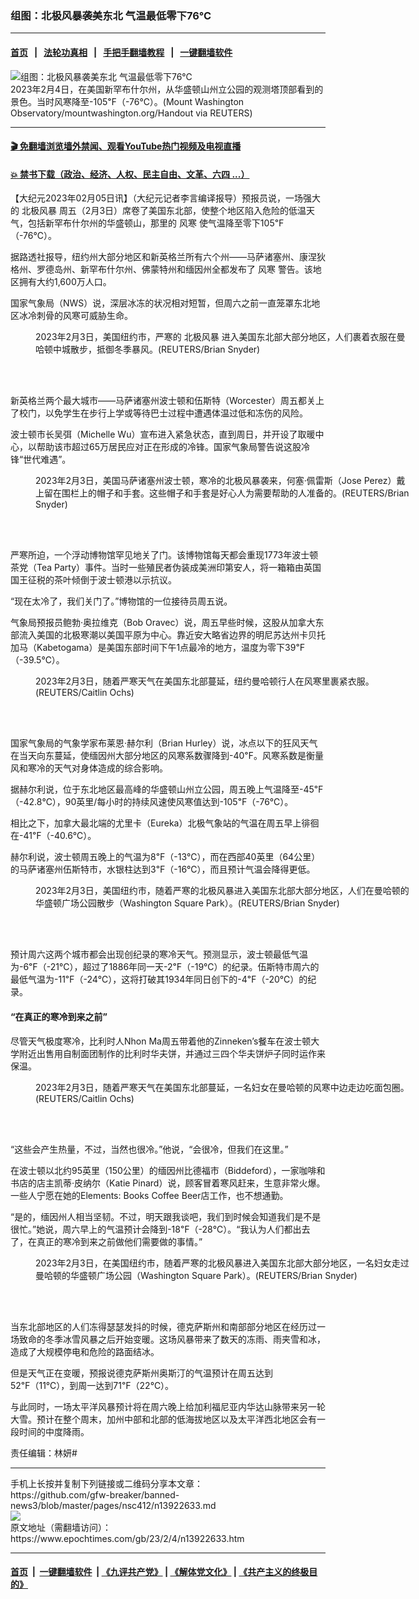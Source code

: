 ### 组图：北极风暴袭美东北 气温最低零下76℃
------------------------

#### [首页](https://github.com/gfw-breaker/banned-news3/blob/master/README.md) &nbsp;&nbsp;|&nbsp;&nbsp; [法轮功真相](https://github.com/begood0513/basic/blob/master/README.md)  &nbsp;&nbsp;|&nbsp;&nbsp; [手把手翻墙教程](https://github.com/gfw-breaker/guides/wiki)  &nbsp;&nbsp;|&nbsp;&nbsp; [一键翻墙软件](https://github.com/gfw-breaker/nogfw/blob/master/README.md)  



<div><img alt="组图：北极风暴袭美东北 气温最低零下76℃" class="attachment-djy_600_400 size-djy_600_400 wp-post-image" src="https://i.epochtimes.com/assets/uploads/2023/02/id13922695-5JA6DY332BKLVNZSWHRS4XMRCQ-600x400.jpeg"/>
<div class="caption">
 2023年2月4日，在美国新罕布什尔州，从华盛顿山州立公园的观测塔顶部看到的景色。当时风寒降至-105℉（-76℃）。(Mount Washington Observatory/mountwashington.org/Handout via REUTERS)
</div></div><hr/>

#### [ 🎬  免翻墙浏览墙外禁闻、观看YouTube热门视频及电视直播](https://github.com/gfw-breaker/HelloWorld)

#### [ 💥  禁书下载（政治、经济、人权、民主自由、文革、六四 ...）](https://github.com/gfw-breaker/books/blob/master/README.md)

<div><p>
 【大纪元2023年02月05日讯】（大纪元记者李言编译报导）预报员说，一场强大的
 <ok href="https://www.epochtimes.com/gb/tag/%E5%8C%97%E6%9E%81%E9%A3%8E%E6%9A%B4.html">
  北极风暴
 </ok>
 周五（2月3日）席卷了美国东北部，使整个地区陷入危险的低温天气，包括新罕布什尔州的华盛顿山，那里的
 <ok href="https://www.epochtimes.com/gb/tag/%E9%A3%8E%E5%AF%92.html">
  风寒
 </ok>
 使气温降至零下105℉（-76℃）。
</p>
<p>
 据路透社报导，纽约州大部分地区和新英格兰所有六个州——马萨诸塞州、康涅狄格州、罗德岛州、新罕布什尔州、佛蒙特州和缅因州全都发布了
 <ok href="https://www.epochtimes.com/gb/tag/%E9%A3%8E%E5%AF%92.html">
  风寒
 </ok>
 警告。该地区拥有大约1,600万人口。
</p>
<p>
 国家气象局（NWS）说，深层冰冻的状况相对短暂，但周六之前一直笼罩东北地区冰冷刺骨的风寒可威胁生命。
</p>
<figure aria-describedby="caption-attachment-13922687" class="wp-caption aligncenter" id="attachment_13922687" style="width: 600px">
 <ok href="https://i.epochtimes.com/assets/uploads/2023/02/id13922687-YPT3OO5COFL6XACBC34DSHWBIA-copy.jpg" target="_blank">
  <img alt="" class="size-medium_vertical wp-image-13922687" src="https://i.epochtimes.com/assets/uploads/2023/02/id13922687-YPT3OO5COFL6XACBC34DSHWBIA-copy-600x400.jpg"/>
 </ok>
 <br/><figcaption class="wp-caption-text" id="caption-attachment-13922687">
  2023年2月3日，美国纽约市，严寒的
  <ok href="https://www.epochtimes.com/gb/tag/%E5%8C%97%E6%9E%81%E9%A3%8E%E6%9A%B4.html">
   北极风暴
  </ok>
  进入美国东北部大部分地区，人们裹着衣服在曼哈顿中城散步，抵御冬季暴风。(REUTERS/Brian Snyder)
 </figcaption><br/>
</figure><br/>
<p>
 新英格兰两个最大城市——马萨诸塞州波士顿和伍斯特（Worcester）周五都关上了校门，以免学生在步行上学或等待巴士过程中遭遇体温过低和冻伤的风险。
</p>
<p>
 波士顿市长吴弭（Michelle Wu）宣布进入紧急状态，直到周日，并开设了取暖中心，以帮助该市超过65万居民应对正在形成的冷锋。国家气象局警告说这股冷锋“世代难遇”。
</p>
<figure aria-describedby="caption-attachment-13922690" class="wp-caption aligncenter" id="attachment_13922690" style="width: 600px">
 <ok href="https://i.epochtimes.com/assets/uploads/2023/02/id13922690-JM4NQQNGOJLKPB5FGD3MCXV3P4.jpeg" target="_blank">
  <img alt="" class="size-medium_vertical wp-image-13922690" src="https://i.epochtimes.com/assets/uploads/2023/02/id13922690-JM4NQQNGOJLKPB5FGD3MCXV3P4-600x400.jpeg"/>
 </ok>
 <br/><figcaption class="wp-caption-text" id="caption-attachment-13922690">
  2023年2月3日，美国马萨诸塞州波士顿，寒冷的北极风暴袭来，何塞‧佩雷斯（Jose Perez）戴上留在围栏上的帽子和手套。这些帽子和手套是好心人为需要帮助的人准备的。(REUTERS/Brian Snyder)
 </figcaption><br/>
</figure><br/>
<p>
 严寒所迫，一个浮动博物馆罕见地关了门。该博物馆每天都会重现1773年波士顿茶党（Tea Party）事件。当时一些殖民者伪装成美洲印第安人，将一箱箱由英国国王征税的茶叶倾倒于波士顿港以示抗议。
</p>
<p>
 “现在太冷了，我们关门了。”博物馆的一位接待员周五说。
</p>
<p>
 气象局预报员鲍勃‧奥拉维克（Bob Oravec）说，周五早些时候，这股从加拿大东部流入美国的北极寒潮以美国平原为中心。靠近安大略省边界的明尼苏达州卡贝托加马（Kabetogama）是美国东部时间下午1点最冷的地方，温度为零下39℉（-39.5℃）。
</p>
<figure aria-describedby="caption-attachment-13922693" class="wp-caption aligncenter" id="attachment_13922693" style="width: 600px">
 <ok href="https://i.epochtimes.com/assets/uploads/2023/02/id13922693-KCT7VITIVZKELCBUX5374LO4VE.jpeg" target="_blank">
  <img alt="" class="size-medium_vertical wp-image-13922693" src="https://i.epochtimes.com/assets/uploads/2023/02/id13922693-KCT7VITIVZKELCBUX5374LO4VE-600x400.jpeg"/>
 </ok>
 <br/><figcaption class="wp-caption-text" id="caption-attachment-13922693">
  2023年2月3日，随着严寒天气在美国东北部蔓延，纽约曼哈顿行人在风寒里裹紧衣服。(REUTERS/Caitlin Ochs)
 </figcaption><br/>
</figure><br/>
<p>
 国家气象局的气象学家布莱恩‧赫尔利（Brian Hurley）说，冰点以下的狂风天气在当天向东蔓延，使缅因州大部分地区的风寒系数骤降到-40℉。风寒系数是衡量风和寒冷的天气对身体造成的综合影响。
</p>
<p>
 据赫尔利说，位于东北地区最高峰的华盛顿山州立公园，周五晚上气温降至-45℉（-42.8℃），90英里/每小时的持续风速使风寒值达到-105℉（-76℃）。
</p>
<p>
 相比之下，加拿大最北端的尤里卡（Eureka）北极气象站的气温在周五早上徘徊在-41℉（-40.6℃）。
</p>
<p>
 赫尔利说，波士顿周五晚上的气温为8℉（-13℃），而在西部40英里（64公里）的马萨诸塞州伍斯特市，水银柱达到3℉（-16℃），而且预计气温会降得更低。
</p>
<figure aria-describedby="caption-attachment-13922688" class="wp-caption aligncenter" id="attachment_13922688" style="width: 599px">
 <ok href="https://i.epochtimes.com/assets/uploads/2023/02/id13922688-RR52KSK73JJDDIOVIWBAEN5HKU.jpeg" target="_blank">
  <img alt="" class="size-medium_vertical wp-image-13922688" src="https://i.epochtimes.com/assets/uploads/2023/02/id13922688-RR52KSK73JJDDIOVIWBAEN5HKU-599x400.jpeg"/>
 </ok>
 <br/><figcaption class="wp-caption-text" id="caption-attachment-13922688">
  2023年2月3日，美国纽约市，随着严寒的北极风暴进入美国东北部大部分地区，人们在曼哈顿的华盛顿广场公园散步（Washington Square Park）。(REUTERS/Brian Snyder)
 </figcaption><br/>
</figure><br/>
<p>
 预计周六这两个城市都会出现创纪录的寒冷天气。预测显示，波士顿最低气温为-6℉（-21℃），超过了1886年同一天-2℉（-19℃）的纪录。伍斯特市周六的最低气温为-11℉（-24℃），这将打破其1934年同日创下的-4℉（-20℃）的纪录。
</p>
<h4>
 “在真正的寒冷到来之前”
</h4>
<p>
 尽管天气极度寒冷，比利时人Nhon Ma周五带着他的Zinneken’s餐车在波士顿大学附近出售用自制面团制作的比利时华夫饼，并通过三四个华夫饼炉子同时运作来保温。
</p>
<figure aria-describedby="caption-attachment-13922694" class="wp-caption aligncenter" id="attachment_13922694" style="width: 600px">
 <ok href="https://i.epochtimes.com/assets/uploads/2023/02/id13922694-4QKAMR72DZNOHIYXIMRTCYNLI4.jpeg" target="_blank">
  <img alt="" class="size-medium_vertical wp-image-13922694" src="https://i.epochtimes.com/assets/uploads/2023/02/id13922694-4QKAMR72DZNOHIYXIMRTCYNLI4-600x400.jpeg"/>
 </ok>
 <br/><figcaption class="wp-caption-text" id="caption-attachment-13922694">
  2023年2月3日，随着严寒天气在美国东北部蔓延，一名妇女在曼哈顿的风寒中边走边吃面包圈。(REUTERS/Caitlin Ochs)
 </figcaption><br/>
</figure><br/>
<p>
 “这些会产生热量，不过，当然也很冷。”他说，“会很冷，但我们在这里。”
</p>
<p>
 在波士顿以北约95英里（150公里）的缅因州比德福市（Biddeford），一家咖啡和书店的店主凯蒂‧皮纳尔（Katie Pinard）说，顾客冒着寒风赶来，生意非常火爆。一些人宁愿在她的Elements: Books Coffee Beer店工作，也不想通勤。
</p>
<p>
 “是的，缅因州人相当坚韧。不过，明天跟我谈吧，我们到时候会知道我们是不是很忙。”她说，周六早上的气温预计会降到-18℉（-28℃）。“我认为人们都出去了，在真正的寒冷到来之前做他们需要做的事情。”
</p>
<figure aria-describedby="caption-attachment-13922692" class="wp-caption aligncenter" id="attachment_13922692" style="width: 600px">
 <ok href="https://i.epochtimes.com/assets/uploads/2023/02/id13922692-LOHA3IUI45JDHJM56E3YOF3H4Y.jpeg" target="_blank">
  <img alt="" class="size-medium_vertical wp-image-13922692" src="https://i.epochtimes.com/assets/uploads/2023/02/id13922692-LOHA3IUI45JDHJM56E3YOF3H4Y-600x400.jpeg"/>
 </ok>
 <br/><figcaption class="wp-caption-text" id="caption-attachment-13922692">
  2023年2月3日，在美国纽约市，随着严寒的北极风暴进入美国东北部大部分地区，一名妇女走过曼哈顿的华盛顿广场公园（Washington Square Park）。(REUTERS/Brian Snyder)
 </figcaption><br/>
</figure><br/>
<p>
 当东北部地区的人们冻得瑟瑟发抖的时候，德克萨斯州和南部部分地区在经历过一场致命的冬季冰雪风暴之后开始变暖。这场风暴带来了数天的冻雨、雨夹雪和冰，造成了大规模停电和危险的路面结冰。
</p>
<p>
 但是天气正在变暖，预报说德克萨斯州奥斯汀的气温预计在周五达到52℉（11℃），到周一达到71℉（22℃）。
</p>
<p>
 与此同时，一场太平洋风暴预计将在周六晚上给加利福尼亚内华达山脉带来另一轮大雪。预计在整个周末，加州中部和北部的低海拔地区以及太平洋西北地区会有一段时间的中度降雨。
</p>
<p>
 责任编辑：林妍#
</p>
</div>
<hr/>
手机上长按并复制下列链接或二维码分享本文章：<br/>
https://github.com/gfw-breaker/banned-news3/blob/master/pages/nsc412/n13922633.md <br/>
<a href='https://github.com/gfw-breaker/banned-news3/blob/master/pages/nsc412/n13922633.md'><img src='https://github.com/gfw-breaker/banned-news3/blob/master/pages/nsc412/n13922633.md.png'/></a> <br/>
原文地址（需翻墙访问）：https://www.epochtimes.com/gb/23/2/4/n13922633.htm


------------------------
#### [首页](https://github.com/gfw-breaker/banned-news3/blob/master/README.md) &nbsp;|&nbsp; [一键翻墙软件](https://github.com/gfw-breaker/nogfw/blob/master/README.md) &nbsp;| [《九评共产党》](https://github.com/gfw-breaker/9ping.md/blob/master/README.md#九评之一评共产党是什么) | [《解体党文化》](https://github.com/gfw-breaker/jtdwh.md/blob/master/README.md) | [《共产主义的终极目的》](https://github.com/gfw-breaker/gczydzjmd.md/blob/master/README.md)


<img src='http://gfw-breaker.win/banned-news3/pages/nsc412/n13922633.md' width='0px' height='0px'/>